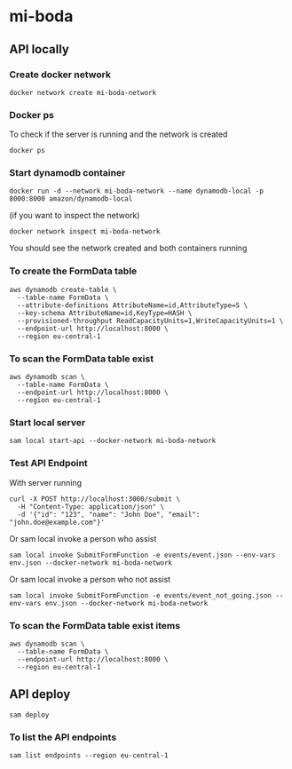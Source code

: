 # mi-boda



## API locally

### Create docker network
```
docker network create mi-boda-network
```

### Docker ps

To check if the server is running and the network is created

```
docker ps
```

### Start dynamodb container

```
docker run -d --network mi-boda-network --name dynamodb-local -p 8000:8000 amazon/dynamodb-local
```

(if you want to inspect the network)
```
docker network inspect mi-boda-network
```

You should see the network created and both containers running


### To create the FormData table

```
aws dynamodb create-table \
  --table-name FormData \
  --attribute-definitions AttributeName=id,AttributeType=S \
  --key-schema AttributeName=id,KeyType=HASH \
  --provisioned-throughput ReadCapacityUnits=1,WriteCapacityUnits=1 \
  --endpoint-url http://localhost:8000 \
  --region eu-central-1
```

### To scan the FormData table exist 

```
aws dynamodb scan \
  --table-name FormData \
  --endpoint-url http://localhost:8000 \
  --region eu-central-1
``` 


### Start local server
```
sam local start-api --docker-network mi-boda-network  
```

### Test API Endpoint

With server running
```
curl -X POST http://localhost:3000/submit \
  -H "Content-Type: application/json" \
  -d '{"id": "123", "name": "John Doe", "email": "john.doe@example.com"}'
```


Or sam local invoke a person who assist
```
sam local invoke SubmitFormFunction -e events/event.json --env-vars env.json --docker-network mi-boda-network
```

Or sam local invoke a person who not assist
```
sam local invoke SubmitFormFunction -e events/event_not_going.json --env-vars env.json --docker-network mi-boda-network
```

### To scan the FormData table exist items

```
aws dynamodb scan \
  --table-name FormData \
  --endpoint-url http://localhost:8000 \
  --region eu-central-1
``` 

## API deploy

```
sam deploy 
```

### To list the API endpoints

```
sam list endpoints --region eu-central-1
```